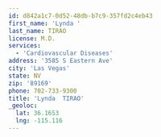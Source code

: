 ```yaml
---
id: d842a1c7-0d52-48db-b7c9-357fd2c4eb43
first_name: 'Lynda '
last_name: TIRAO
license: M.D.
services:
  - 'Cardiovascular Diseases'
address: '3585 S Eastern Ave'
city: 'Las Vegas'
state: NV
zip: '89169'
phone: 702-733-9300
title: 'Lynda  TIRAO'
_geoloc:
  lat: 36.1653
  lng: -115.116
---
```

